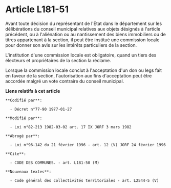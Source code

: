 # Article L181-51

Avant toute décision du représentant de l'Etat dans le département sur les délibérations du conseil municipal relatives aux
objets désignés à l'article précédent, ou à l'aliénation ou au nantissement des biens immobiliers ou de titres appartenant à
la section, il peut être institué une commission locale pour donner son avis sur les intérêts particuliers de la section.

L'institution d'une commission locale est obligatoire, quand un tiers des électeurs et propriétaires de la section la
réclame.

Lorsque la commission locale conclut à l'acceptation d'un don ou legs fait en faveur de la section, l'autorisation aux fins
d'acceptation peut être accordée malgré un vote contraire du conseil municipal.

**Liens relatifs à cet article**

	**Codifié par**:

	  - Décret n°77-90 1977-01-27

	**Modifié par**:

	  - Loi n°82-213 1982-03-02 art. 17 IX JORF 3 mars 1982

	**Abrogé par**:

	  - Loi n°96-142 du 21 février 1996 - art. 12 (V) JORF 24 février 1996

	**Cite**:

	  - CODE DES COMMUNES. - art. L181-50 (M)

	**Nouveaux textes**:

	  - Code général des collectivités territoriales - art. L2544-5 (V)

